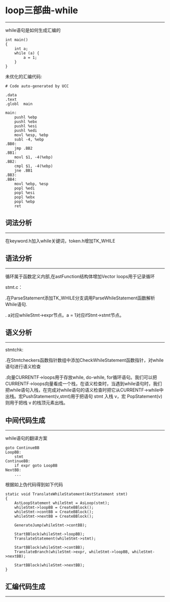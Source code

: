 # loop三部曲-while
---

while语句是如何生成汇编的
```
int main()
{
    int a;
    while (a) {
        a = 1;
    }
}
```
未优化的汇编代码:
```
# Code auto-generated by UCC

.data
.text
.globl	main

main:
	pushl %ebp
	pushl %ebx
	pushl %esi
	pushl %edi
	movl %esp, %ebp
    subl -4, %ebp
.BB0:
    jmp .BB2
.BB1:
    movl $1, -4(%ebp)
.BB2:
    cmpl $1, -4(%ebp)
    jne .BB1
.BB3:
.BB4:
	movl %ebp, %esp
	popl %edi
	popl %esi
	popl %ebx
	popl %ebp
	ret
```

## 词法分析
---
在keyword.h加入while关键词，token.h增加TK_WHILE

## 语法分析
---
循环属于函数定义内部,在astFunction结构体增加Vector loops用于记录循环

stmt.c：

.在ParseStatement添加TK_WHILE分支调用ParseWhileStatement函数解析While语句.

. a对应whileStmt->expr节点。a = 1对应ifStmt->stmt节点。

## 语义分析
---
stmtchk:

.在Stmtcheckers函数指针数组中添加CheckWhileStatement函数指针，对while语句进行语义检查

.向量CURRENTF->loops用于存放while, do-while, for循环语句。我们可以把CURRENTF->loops向量看成一个栈，在语义检查时，当遇到while语句时，我们把while语句入栈，在完成对while语句的语义检查时把它从CURRENTF->while中出栈。宏PushStatement(v,stmt)用于把语句 stmt 入栈 v，宏 PopStatement(v) 则用于把栈 v 的栈顶元素出栈。


## 中间代码生成
---
while语句的翻译方案

```
goto ContinueBB
LoopBB:
    stmt
ContinueBB:
    if expr goto LoopBB
NextBB:
    ...
```
根据如上伪代码得到如下代码
```
static void TranslateWhileStatement(AstStatement stmt)
{
	AstLoopStatement whileStmt = AsLoop(stmt);
	whileStmt->loopBB = CreateBBlock();
	whileStmt->contBB = CreateBBlock();
	whileStmt->nextBB = CreateBBlock();

	GenerateJump(whileStmt->contBB);

	StartBBlock(whileStmt->loopBB);
	TranslateStatement(whileStmt->stmt);

	StartBBlock(whileStmt->contBB);
	TranslateBranch(whileStmt->expr, whileStmt->loopBB, whileStmt->nextBB);
	
	StartBBlock(whileStmt->nextBB);
}
```
## 汇编代码生成
---

